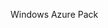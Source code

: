 <Token xmlns:xlink="http://www.w3.org/1999/xlink">Windows Azure Pack</Token>

<!--HONumber=Jun16_HO4-->



